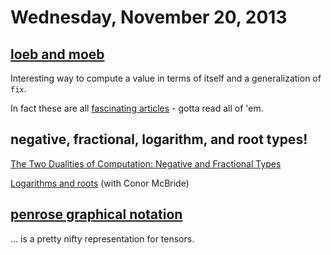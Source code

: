 # Wednesday, November 20, 2013

## [loeb and moeb](https://github.com/quchen/articles/blob/master/loeb-moeb.md)

Interesting way to compute a value in terms of itself and a generalization of
`fix`.

In fact these are all [fascinating
articles](https://github.com/quchen/articles) - gotta read all of 'em.

## negative, fractional, logarithm, and root types!

[The Two Dualities of Computation: Negative and Fractional Types](/files/rational.pdf)

[Logarithms and roots](http://cstheory.stackexchange.com/q/17006) (with Conor McBride)

## [penrose graphical notation](http://en.wikipedia.org/wiki/Penrose_graphical_notation)

... is a pretty nifty representation for tensors.
